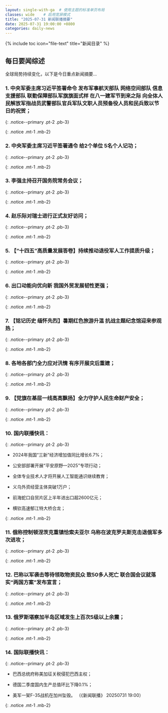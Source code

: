 ```yaml
---
layout: single-with-ga  # 使用主题的标准单页布局
classes: wide    # 启用宽屏模式
title: "2025-07-31 新闻联播摘要"
date: 2025-07-31 19:00:00 +0800
categories: daily-news
---
```


{% include toc icon="file-text" title="新闻目录" %}
   
## 每日要闻综述

全球局势持续变化，以下是今日重点新闻摘要...

### 1. 中央军委主席习近平签署命令 发布军事航天部队 网络空间部队 信息支援部队 联勤保障部队军旗旗面式样 在八一建军节到来之际 向全体人民解放军指战员武警部队官兵军队文职人员预备役人员和民兵致以节日的祝贺； 

{: .notice--primary .pt-2 .pb-3}

{: .notice .mt-1 .mb-2}

### 2. 中央军委主席习近平签署通令 给2个单位 5名个人记功； 

{: .notice--primary .pt-2 .pb-3}

{: .notice .mt-1 .mb-2}

### 3. 李强主持召开国务院常务会议； 

{: .notice--primary .pt-2 .pb-3}

{: .notice .mt-1 .mb-2}

### 4. 赵乐际对瑞士进行正式友好访问； 

{: .notice--primary .pt-2 .pb-3}

{: .notice .mt-1 .mb-2}

### 5. 【“十四五”高质量发展答卷】持续推动退役军人工作提质升级； 

{: .notice--primary .pt-2 .pb-3}

{: .notice .mt-1 .mb-2}

### 6. 出口动能向优向新 我国外贸发展韧性更强； 

{: .notice--primary .pt-2 .pb-3}

{: .notice .mt-1 .mb-2}

### 7. 【铭记历史 缅怀先烈】暑期红色旅游升温 抗战主题纪念馆迎来参观热； 

{: .notice--primary .pt-2 .pb-3}

{: .notice .mt-1 .mb-2}

### 8. 各地各部门全力应对汛情 有序开展灾后重建； 

{: .notice--primary .pt-2 .pb-3}

{: .notice .mt-1 .mb-2}

### 9. 【党旗在基层一线高高飘扬】全力守护人民生命财产安全； 

{: .notice--primary .pt-2 .pb-3}

{: .notice .mt-1 .mb-2}

### 10. 国内联播快讯： 

{: .notice--primary .pt-2 .pb-3}

- 2024年我国“三新”经济增加值同比增长6.7%；

- 公安部部署开展“平安原野—2025”专项行动；

- 全体专业技术人才将开展人工智能通识继续教育；

- 义乌外资经营主体突破1万户；

- 前海蛇口自贸片区上半年进出口超2600亿元；

- 横钦高速郁江特大桥合龙；

{: .notice .mt-1 .mb-2}

### 11. 俄称控制顿涅茨克重镇恰索夫亚尔 乌称在波克罗夫斯克击退俄军多次进攻； 

{: .notice--primary .pt-2 .pb-3}

{: .notice .mt-1 .mb-2}

### 12. 巴称以军袭击等待领取物资民众 致50多人死亡 联合国会议就落实“两国方案”发布宣言； 

{: .notice--primary .pt-2 .pb-3}

{: .notice .mt-1 .mb-2}

### 13. 俄罗斯堪察加半岛区域发生上百次5级以上余震； 

{: .notice--primary .pt-2 .pb-3}

{: .notice .mt-1 .mb-2}

### 14. 国际联播快讯： 

{: .notice--primary .pt-2 .pb-3}

- 巴西总统府称美加征关税侵犯巴西主权；

- 德国二季度国内生产总值环比下降0.1%；

- 美军一架F-35战机在加州坠毁。 （《新闻联播》 20250731 19:00）

{: .notice .mt-1 .mb-2}